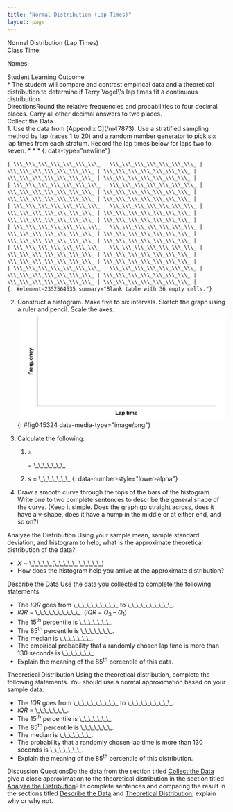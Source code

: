 ```yaml
---
title: "Normal Distribution (Lap Times)"
layout: page
---
```



<div data-type="note" class="statistics lab" data-label="" markdown="1">
<div data-type="title">
Normal Distribution (Lap Times)
</div>
Class Time:

Names:

<div data-type="list" id="id3819098" markdown="1">
<div data-type="title">
Student Learning Outcome
</div>
* The student will compare and contrast empirical data and a theoretical distribution to determine if Terry Vogel\'s lap times fit a continuous distribution.

</div>
<span data-type="title">Directions</span>Round the relative frequencies and probabilities to four decimal places. Carry all other decimal answers to two places.

<div data-type="list" id="list-23435" markdown="1">
<div data-type="title" id="CollectData">
Collect the Data
</div>
1.  Use the data from [Appendix C](/m47873). Use a stratified sampling method by lap (races 1 to 20) and a random number generator to pick six lap times from each stratum. Record the lap times below for laps two to seven.
    * * *
    {: data-type="newline"}
    
    | \\\_\\\_\\\_\\\_\\\_\\\_\\\_ | \\\_\\\_\\\_\\\_\\\_\\\_\\\_ | \\\_\\\_\\\_\\\_\\\_\\\_\\\_ | \\\_\\\_\\\_\\\_\\\_\\\_\\\_ | \\\_\\\_\\\_\\\_\\\_\\\_\\\_ | \\\_\\\_\\\_\\\_\\\_\\\_\\\_ |
    | \\\_\\\_\\\_\\\_\\\_\\\_\\\_ | \\\_\\\_\\\_\\\_\\\_\\\_\\\_ | \\\_\\\_\\\_\\\_\\\_\\\_\\\_ | \\\_\\\_\\\_\\\_\\\_\\\_\\\_ | \\\_\\\_\\\_\\\_\\\_\\\_\\\_ | \\\_\\\_\\\_\\\_\\\_\\\_\\\_ |
    | \\\_\\\_\\\_\\\_\\\_\\\_\\\_ | \\\_\\\_\\\_\\\_\\\_\\\_\\\_ | \\\_\\\_\\\_\\\_\\\_\\\_\\\_ | \\\_\\\_\\\_\\\_\\\_\\\_\\\_ | \\\_\\\_\\\_\\\_\\\_\\\_\\\_ | \\\_\\\_\\\_\\\_\\\_\\\_\\\_ |
    | \\\_\\\_\\\_\\\_\\\_\\\_\\\_ | \\\_\\\_\\\_\\\_\\\_\\\_\\\_ | \\\_\\\_\\\_\\\_\\\_\\\_\\\_ | \\\_\\\_\\\_\\\_\\\_\\\_\\\_ | \\\_\\\_\\\_\\\_\\\_\\\_\\\_ | \\\_\\\_\\\_\\\_\\\_\\\_\\\_ |
    | \\\_\\\_\\\_\\\_\\\_\\\_\\\_ | \\\_\\\_\\\_\\\_\\\_\\\_\\\_ | \\\_\\\_\\\_\\\_\\\_\\\_\\\_ | \\\_\\\_\\\_\\\_\\\_\\\_\\\_ | \\\_\\\_\\\_\\\_\\\_\\\_\\\_ | \\\_\\\_\\\_\\\_\\\_\\\_\\\_ |
    | \\\_\\\_\\\_\\\_\\\_\\\_\\\_ | \\\_\\\_\\\_\\\_\\\_\\\_\\\_ | \\\_\\\_\\\_\\\_\\\_\\\_\\\_ | \\\_\\\_\\\_\\\_\\\_\\\_\\\_ | \\\_\\\_\\\_\\\_\\\_\\\_\\\_ | \\\_\\\_\\\_\\\_\\\_\\\_\\\_ |
    {: #element-2352564535 summary="Blank table with 36 empty cells."}

2.  Construct a histogram. Make five to six intervals. Sketch the graph using a ruler and pencil. Scale the axes. ![Blank graph with relative frequency on the vertical axis and lap time on the horizontal axis.](../resources/fig-ch06_10_01.png){: #fig045324 data-media-type="image/png"}


3.  Calculate the following:
    1.  <math xmlns="http://www.w3.org/1998/Math/MathML"> <mover accent="true"> <mi>x</mi> <mo>¯</mo> </mover> </math>
        
        = \\\_\\\_\\\_\\\_\\\_\\\_\\\_
    2.  *s* = \\\_\\\_\\\_\\\_\\\_\\\_\\\_
    {: data-number-style="lower-alpha"}

4.  Draw a smooth curve through the tops of the bars of the histogram. Write one to two complete sentences to describe the general shape of the curve. (Keep it simple. Does the graph go straight across, does it have a v-shape, does it have a hump in the middle or at either end, and so on?)

</div>
<span data-type="title" id="AnalyzeDist">Analyze the Distribution</span> Using your sample mean, sample standard deviation, and histogram to help, what is the approximate theoretical distribution of the data?

* *X* ~ \\\_\\\_\\\_\\\_\\\_(\\\_\\\_\\\_\\\_\\\_,\\\_\\\_\\\_\\\_\\\_)
* How does the histogram help you arrive at the approximate distribution?

<span data-type="title" id="DescData">Describe the Data</span> Use the data you collected to complete the following statements.

* The *IQR* goes from \\\_\\\_\\\_\\\_\\\_\\\_\\\_\\\_\\\_\\\_ to \\\_\\\_\\\_\\\_\\\_\\\_\\\_\\\_\\\_\\\_.
* *IQR* = \\\_\\\_\\\_\\\_\\\_\\\_\\\_\\\_\\\_\\\_. (*IQR* = *Q*<sub>3</sub> – *Q*<sub>1</sub>)
* The 15<sup>th</sup> percentile is \\\_\\\_\\\_\\\_\\\_\\\_\\\_.
* The 85<sup>th</sup> percentile is \\\_\\\_\\\_\\\_\\\_\\\_\\\_.
* The median is \\\_\\\_\\\_\\\_\\\_\\\_\\\_.
* The empirical probability that a randomly chosen lap time is more than 130 seconds is \\\_\\\_\\\_\\\_\\\_\\\_\\\_.
* Explain the meaning of the 85<sup>th</sup> percentile of this data.

<span data-type="title" id="TheoDist">Theoretical Distribution</span> Using the theoretical distribution, complete the following statements. You should use a normal approximation based on your sample data.

* The *IQR* goes from \\\_\\\_\\\_\\\_\\\_\\\_\\\_\\\_\\\_\\\_ to \\\_\\\_\\\_\\\_\\\_\\\_\\\_\\\_\\\_\\\_.
* *IQR* = \\\_\\\_\\\_\\\_\\\_\\\_\\\_.
* The 15<sup>th</sup> percentile is \\\_\\\_\\\_\\\_\\\_\\\_\\\_.
* The 85<sup>th</sup> percentile is \\\_\\\_\\\_\\\_\\\_\\\_\\\_.
* The median is \\\_\\\_\\\_\\\_\\\_\\\_\\\_.
* The probability that a randomly chosen lap time is more than 130 seconds is \\\_\\\_\\\_\\\_\\\_\\\_\\\_.
* Explain the meaning of the 85<sup>th</sup> percentile of this distribution.

<span data-type="title">Discussion Questions</span>Do the data from the section titled [Collect the Data](#CollectData) give a close approximation to the theoretical distribution in the section titled [Analyze the Distribution](#AnalyzeDist)? In complete sentences and comparing the result in the sections titled [Describe the Data](#DescData) and [Theoretical Distribution](#TheoDist), explain why or why not.

</div>

